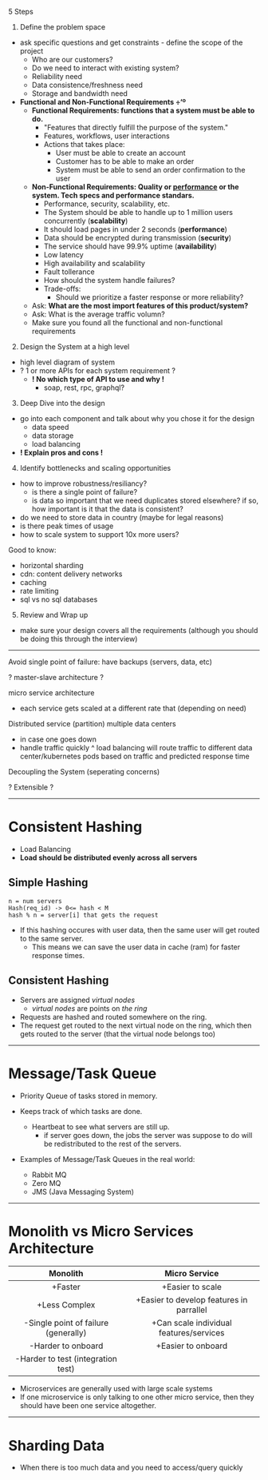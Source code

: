 5 Steps
1. Define the problem space
- ask specific questions and get constraints - define the scope of the project
    - Who are our customers?
    - Do we need to interact with existing system?
    - Reliability need
    - Data consistence/freshness need
    - Storage and bandwidth need
- **Functional and Non-Functional Requirements
÷‘º**
    - **Functional Requirements: functions that a system must be able to do.**
        - "Features that directly fulfill the purpose of the system."
        - Features, workflows, user interactions
        - Actions that takes place: 
            - User must be able to create an account
            - Customer has to be able to make an order
            - System must be able to send an order confirmation to the user
    - **Non-Functional Requirements: Quality or <ins>performance</ins> or the system. Tech specs and performance standars.**
        - Performance, security, scalability, etc.
        - The System should be able to handle up to 1 million users concurrently (**scalability**)
        - It should load pages in under 2 seconds (**performance**)
        - Data should be encrypted during transmission (**security**)
        - The service should have 99.9% uptime (**availability**)
        - Low latency
        - High availability and scalability
        - Fault tollerance
        - How should the system handle failures?
        - Trade-offs:
            - Should we prioritize a faster response or more reliability?
    - Ask: **What are the most import features of this product/system?**
    - Ask: What is the average traffic volumn?
    - Make sure you found all the functional and non-functional requirements


2. Design the System at a high level
- high level diagram of system
- ? 1 or more APIs for each system requirement ?
    - **! No which type of API to use and why !**
        - soap, rest, rpc, graphql?


3. Deep Dive into the design
- go into each component and talk about why you chose it for the design
    - data speed
    - data storage
    - load balancing
- **! Explain pros and cons !**


4. Identify bottlenecks and scaling opportunities
- how to improve robustness/resiliancy?
    - is there a single point of failure?
    - is data so important that we need duplicates stored elsewhere? if so, how important is it that the data is consistent?
- do we need to store data in country (maybe for legal reasons)
- is there peak times of usage
- how to scale system to support 10x more users?

Good to know:
- horizontal sharding
- cdn: content delivery networks
- caching
- rate limiting
- sql vs no sql databases

5. Review and Wrap up
- make sure your design covers all the requirements (although you should be doing this through the interview)

---

Avoid single point of failure: have backups (servers, data, etc)

? master-slave architecture ?

micro service architecture
- each service gets scaled at a different rate that (depending on need)

Distributed service  (partition)
multiple data centers 
- in case one goes down
- handle traffic quickly
^ load balancing will route traffic to different data center/kubernetes pods based on traffic and predicted response time

Decoupling the System (seperating concerns)

? Extensible ?

---

# Consistent Hashing
- Load Balancing
- **Load should be distributed evenly across all servers**

## Simple Hashing
```
n = num servers
Hash(req_id) -> 0<= hash < M
hash % n = server[i] that gets the request
```
- If this hashing occures with user data, then the same user will get routed to the same server.
    - This means we can save the user data in cache (ram) for faster response times.

## Consistent Hashing
- Servers are assigned *virtual nodes*
    - *virtual nodes* are points on *the ring*
- Requests are hashed and routed somewhere on the ring.
- The request get routed to the next virtual node on the ring, which then gets routed to the server (that the virtual node belongs too)

---

# Message/Task Queue

- Priority Queue of tasks stored in memory. 
- Keeps track of which tasks are done.
    - Heartbeat to see what servers are still up.
        - if server goes down, the jobs the server was suppose to do will be redistributed to the rest of the servers.

- Examples of Message/Task Queues in the real world:
    - Rabbit MQ
    - Zero MQ
    - JMS (Java Messaging System)


---

# Monolith vs Micro Services Architecture
| Monolith | Micro Service |
|:----------:|:----------:|
| +Faster | +Easier to scale |
| +Less Complex | +Easier to develop features in parrallel |
| -Single point of failure (generally) | +Can scale individual features/services |
| -Harder to onboard | +Easier to onboard |
| -Harder to test (integration test) | |

* Microservices are generally used with large scale systems
* If one microservice is only talking to one other micro service, then they should have been one service altogether.

---

# Sharding Data
- When there is too much data and you need to access/query quickly